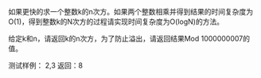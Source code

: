 如果更快的求一个整数k的n次方。如果两个整数相乘并得到结果的时间复杂度为O(1)，得到整数k的N次方的过程请实现时间复杂度为O(logN)的方法。

给定k和n，请返回k的n次方，为了防止溢出，请返回结果Mod 1000000007的值。

测试样例：
2,3
返回：8